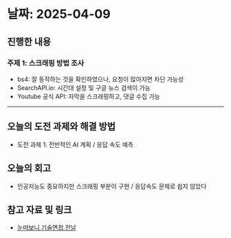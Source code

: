 # 날짜: 2025-04-09

## 진행한 내용
### 주제 1: 스크래핑 방법 조사
- bs4: 잘 동작하는 것을 확인하였으나, 요청이 많아지면 차단 가능성
- SearchAPI.io: 시간대 설정 및 구글 뉴스 검색이 가능
- Youtube 공식 API: 자막을 스크래핑하고, 댓글 수집 가능

---

## 오늘의 도전 과제와 해결 방법
- 도전 과제 1: 전반적인 AI 계획 / 응답 속도 예측

## 오늘의 회고
- 인공지능도 중요하지만 스크래핑 부분이 구현 / 응답속도 문제로 쉽지 않았다
  
## 참고 자료 및 링크
- [눈떠보니 기술면접 전날](https://ridibooks.com/books/2773000080)

